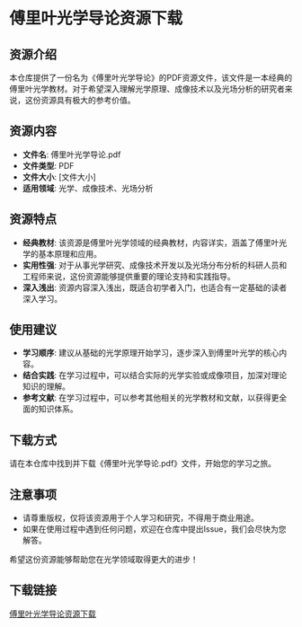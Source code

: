 # 傅里叶光学导论资源下载

## 资源介绍

本仓库提供了一份名为《傅里叶光学导论》的PDF资源文件，该文件是一本经典的傅里叶光学教材。对于希望深入理解光学原理、成像技术以及光场分析的研究者来说，这份资源具有极大的参考价值。

## 资源内容

- **文件名**: 傅里叶光学导论.pdf
- **文件类型**: PDF
- **文件大小**: [文件大小]
- **适用领域**: 光学、成像技术、光场分析

## 资源特点

- **经典教材**: 该资源是傅里叶光学领域的经典教材，内容详实，涵盖了傅里叶光学的基本原理和应用。
- **实用性强**: 对于从事光学研究、成像技术开发以及光场分布分析的科研人员和工程师来说，这份资源能够提供重要的理论支持和实践指导。
- **深入浅出**: 资源内容深入浅出，既适合初学者入门，也适合有一定基础的读者深入学习。

## 使用建议

- **学习顺序**: 建议从基础的光学原理开始学习，逐步深入到傅里叶光学的核心内容。
- **结合实践**: 在学习过程中，可以结合实际的光学实验或成像项目，加深对理论知识的理解。
- **参考文献**: 在学习过程中，可以参考其他相关的光学教材和文献，以获得更全面的知识体系。

## 下载方式

请在本仓库中找到并下载《傅里叶光学导论.pdf》文件，开始您的学习之旅。

## 注意事项

- 请尊重版权，仅将该资源用于个人学习和研究，不得用于商业用途。
- 如果在使用过程中遇到任何问题，欢迎在仓库中提出Issue，我们会尽快为您解答。

希望这份资源能够帮助您在光学领域取得更大的进步！

## 下载链接

[傅里叶光学导论资源下载](https://pan.quark.cn/s/b3b9e736e1d8)
